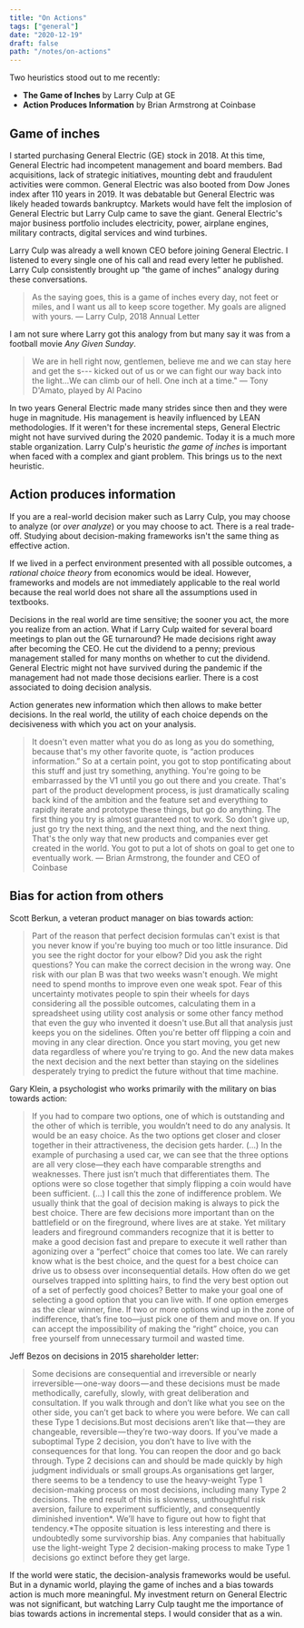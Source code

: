 ```yaml
---
title: "On Actions"
tags: ["general"]
date: "2020-12-19"
draft: false
path: "/notes/on-actions"
---
```


Two heuristics stood out to me recently: 

- **The Game of Inches** by Larry Culp at GE
- **Action Produces Information** by Brian Armstrong at Coinbase

## Game of inches

I started purchasing General Electric (GE) stock in 2018. At this time, General Electric had incompetent management and board members. Bad acquisitions, lack of strategic initiatives, mounting debt and fraudulent activities were common. General Electric was also booted from Dow Jones index after 110 years in 2019. It was debatable but General Electric was likely headed towards bankruptcy. Markets would have felt the implosion of General Electric but Larry Culp came to save the giant. General Electric's major business portfolio includes electricity, power, airplane engines, military contracts, digital services and wind turbines.

Larry Culp was already a well known CEO before joining General Electric. I listened to every single one of his call and read every letter he published. Larry Culp consistently brought up “the game of inches” analogy during these conversations. 

> As the saying goes, this is a game of inches every day, not feet or miles, and I want us all to keep score together. My goals are aligned with yours. — Larry Culp, 2018 Annual Letter

I am not sure where Larry got this analogy from but many say it was from a football movie *Any Given Sunday*.

> We are in hell right now, gentlemen, believe me and we can stay here and get the s--- kicked out of us or we can fight our way back into the light...We can climb our of hell. One inch at a time." — Tony D'Amato, played by Al Pacino

In two years General Electric made many strides since then and they were huge in magnitude. His management is heavily influenced by LEAN methodologies. If it weren't for these incremental steps, General Electric might not have survived during the 2020 pandemic. Today it is a much more stable organization. Larry Culp's heuristic *the game of inches* is important when faced with a complex and giant problem. This brings us to the next heuristic.

## Action produces information

If you are a real-world decision maker such as Larry Culp, you may choose to analyze (or *over analyze*) or you may choose to act. There is a real trade-off. Studying about decision-making frameworks isn't the same thing as effective action.

If we lived in a perfect environment presented with all possible outcomes, a *rational choice theory* from economics would be ideal. However, frameworks and models are not immediately applicable to the real world because the real world does not share all the assumptions used in textbooks.

Decisions in the real world are time sensitive; the sooner you act, the more you realize from an action. What if Larry Culp waited for several board meetings to plan out the GE turnaround? He made decisions right away after becoming the CEO. He cut the dividend to a penny; previous management stalled for many months on whether to cut the dividend. General Electric might not have survived during the pandemic if the management had not made those decisions earlier. There is a cost associated to doing decision analysis.

Action generates new information which then allows to make better decisions. In the real world, the utility of each choice depends on the decisiveness with which you act on your analysis.

> It doesn't even matter what you do as long as you do something, because that's my other favorite quote, is “action produces information.” So at a certain point, you got to stop pontificating about this stuff and just try something, anything. You're going to be embarrassed by the V1 until you go out there and you create. That's part of the product development process, is just dramatically scaling back kind of the ambition and the feature set and everything to rapidly iterate and prototype these things, but go do anything. The first thing you try is almost guaranteed not to work. So don't give up, just go try the next thing, and the next thing, and the next thing. That's the only way that new products and companies ever get created in the world. You got to put a lot of shots on goal to get one to eventually work. — Brian Armstrong, the founder and CEO of Coinbase

## Bias for action from others

Scott Berkun, a veteran product manager on bias towards action:

> Part of the reason that perfect decision formulas can't exist is that you never know if you're buying too much or too little insurance. Did you see the right doctor for your elbow? Did you ask the right questions? You can make the correct decision in the wrong way. One risk with our plan B was that two weeks wasn't enough. We might need to spend months to improve even one weak spot. Fear of this uncertainty motivates people to spin their wheels for days considering all the possible outcomes, calculating them in a spreadsheet using utility cost analysis or some other fancy method that even the guy who invented it doesn't use.But all that analysis just keeps you on the sidelines. Often you're better off flipping a coin and moving in any clear direction. Once you start moving, you get new data regardless of where you're trying to go. And the new data makes the next decision and the next better than staying on the sidelines desperately trying to predict the future without that time machine.

Gary Klein, a psychologist who works primarily with the military on bias towards action:

> If you had to compare two options, one of which is outstanding and the other of which is terrible, you wouldn’t need to do any analysis. It would be an easy choice. As the two options get closer and closer together in their attractiveness, the decision gets harder. (...) In the example of purchasing a used car, we can see that the three options are all very close—they each have comparable strengths and weaknesses. There just isn’t much that differentiates them. The options were so close together that simply flipping a coin would have been sufficient. (...) I call this the zone of indifference problem. We usually think that the goal of decision making is always to pick the best choice. There are few decisions more important than on the battlefield or on the fireground, where lives are at stake. Yet military leaders and fireground commanders recognize that it is better to make a good decision fast and prepare to execute it well rather than agonizing over a “perfect” choice that comes too late. We can rarely know what is the best choice, and the quest for a best choice can drive us to obsess over inconsequential details. How often do we get ourselves trapped into splitting hairs, to find the very best option out of a set of perfectly good choices? Better to make your goal one of selecting a good option that you can live with. If one option emerges as the clear winner, fine. If two or more options wind up in the zone of indifference, that’s fine too—just pick one of them and move on. If you can accept the impossibility of making the “right” choice, you can free yourself from unnecessary turmoil and wasted time.

Jeff Bezos on decisions in 2015 shareholder letter:

> Some decisions are consequential and irreversible or nearly irreversible — one-way doors — and these decisions must be made methodically, carefully, slowly, with great deliberation and consultation. If you walk through and don’t like what you see on the other side, you can’t get back to where you were before. We can call these Type 1 decisions.But most decisions aren’t like that — they are changeable, reversible — they’re two-way doors. If you’ve made a suboptimal Type 2 decision, you don’t have to live with the consequences for that long. You can reopen the door and go back through. Type 2 decisions can and should be made quickly by high judgment individuals or small groups.As organisations get larger, there seems to be a tendency to use the heavy-weight Type 1 decision-making process on most decisions, including many Type 2 decisions. The end result of this is slowness, unthoughtful risk aversion, failure to experiment sufficiently, and consequently diminished invention*. We’ll have to figure out how to fight that tendency.*The opposite situation is less interesting and there is undoubtedly some survivorship bias. Any companies that habitually use the light-weight Type 2 decision-making process to make Type 1 decisions go extinct before they get large.

If the world were static, the decision-analysis frameworks would be useful. But in a dynamic world, playing the game of inches and a bias towards action is much more meaningful. My investment return on General Electric was not significant, but watching Larry Culp taught me the importance of bias towards actions in incremental steps. I would consider that as a win.